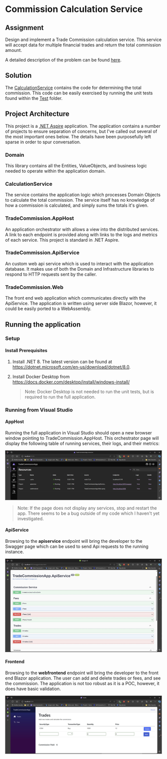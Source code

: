 
# Commission Calculation Service

## Assignment
Design and implement a Trade Commission calculation service. This service will accept data for multiple
financial trades and return the total commission amount.

A detailed description of the problem can be found [here](Documentation/ProblemDescription.md).

## Solution
The [CalculationService](CalculationService) contains the code for determining the total commission. This code can be easily exercised by running the unit tests found within the [Test](Test) folder. 


## Project Architecture 
This project is  a [.NET Aspire](https://learn.microsoft.com/en-us/dotnet/aspire/get-started/aspire-overview) application. The application contains a number of projects to ensure separation of concerns, but I've called out several of the most important ones below. The details have been purposefully left sparse in order to spur conversation.

### Domain
This library contains all the Entities, ValueObjects, and business logic needed to operate within the application domain.

### CalculationService
The service contains the application logic which processes Domain Objects to calculate the total commission. The service itself has no knowledge of how a commission is calculated, and simply sums the totals it's given. 

### TradeCommission.AppHost
An application orchestrator with allows a view into the distributed services. A link to each endpoint is provided along with links to the logs and metrics of each service. This project is standard in .NET Aspire.

### TradeCommission.ApiService
An custom web api service which is used to interact with the application database. It makes use of both the Domain and Infrastructure libraries to respond to HTTP requests sent by the caller.

### TradeCommission.Web
The front end web application which communicates directly with the ApiService.  The application is written using server side Blazor, however, it could be easily ported to a WebAssembly.

## Running the application

### Setup
#### Install Prerequisites

1. Install .NET 8. The latest version can be found at https://dotnet.microsoft.com/en-us/download/dotnet/8.0. 
2. Install Docker Desktop from https://docs.docker.com/desktop/install/windows-install/

   > Note: Docker Desktop is not needed to run the unit tests, but is required to run the full application. 

### Running from Visual Studio

#### AppHost
Running the full application in Visual Studio should open a new browser window pointing to TradeCommission.AppHost. This orchestrator page will display the following table of running services, their logs, and their metrics:

![AppHost](Documentation/Images/AppHost_Screenshot.jpg)

> Note: If the page does not display any services, stop and restart the app. There seems to be a bug outside of my code which I haven't yet investigated.

#### ApiService
Browsing to the **apiservice** endpoint will bring the developer to the Swagger page which can be used to send Api requests to the running instance.

![ApiService](Documentation/Images/ApiService_Swagger_Screenshot.jpg)

#### Frontend
Browsing to the **webfrontend** endpoint will bring the developer to the front end Blazor application. The user can add and delete trades or fees, and see the commission. The application is not too robust as it is a POC, however, it does have basic validation.

![Web](Documentation/Images/Web_Screenshot.jpg)





